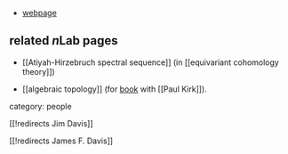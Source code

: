 

* [webpage](http://www.indiana.edu/~jfdavis/)

## related $n$Lab pages

* [[Atiyah-Hirzebruch spectral sequence]] (in [[equivariant cohomology theory]])

* [[algebraic topology]] (for [book](https://jfdmath.sitehost.iu.edu/teaching/m623/book.pdf)  with [[Paul Kirk]]).

category: people

[[!redirects Jim Davis]]

[[!redirects James F. Davis]]